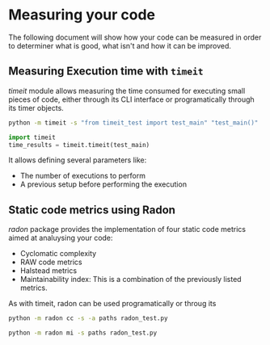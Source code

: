 # Measuring your code

The following document will show how your code can be measured in order to determiner what is good, what isn't and how it can be improved.

## Measuring Execution time with `timeit`

_timeit_ module allows measuring the time consumed for executing small pieces of code, either through its CLI interface or programatically through its timer objects.

```bash
python -m timeit -s "from timeit_test import test_main" "test_main()"
```

```python
import timeit
time_results = timeit.timeit(test_main)
```

It allows defining several parameters like:

 * The number of executions to perform
 * A previous setup before performing the execution

## Static code metrics using Radon

_radon_ package provides the implementation of four static code metrics aimed at analuysing your code:

 * Cyclomatic complexity
 * RAW code metrics
 * Halstead metrics
 * Maintainability index: This is a combination of the previously listed metrics.

As with timeit, radon can be used programatically or throug its 


```bash
python -m radon cc -s -a paths radon_test.py
```

```bash
python -m radon mi -s paths radon_test.py
```
